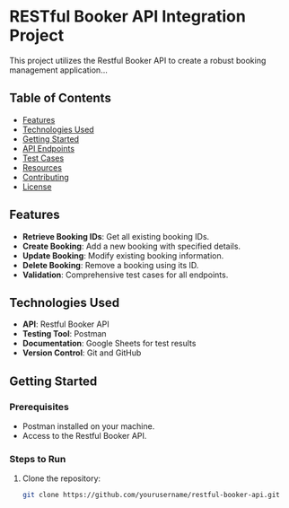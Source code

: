 # RESTful Booker API Integration Project

This project utilizes the Restful Booker API to create a robust booking management application...

## Table of Contents
- [Features](#features)
- [Technologies Used](#technologies-used)
- [Getting Started](#getting-started)
- [API Endpoints](#api-endpoints)
- [Test Cases](#test-cases)
- [Resources](#resources)
- [Contributing](#contributing)
- [License](#license)

## Features
- **Retrieve Booking IDs**: Get all existing booking IDs.
- **Create Booking**: Add a new booking with specified details.
- **Update Booking**: Modify existing booking information.
- **Delete Booking**: Remove a booking using its ID.
- **Validation**: Comprehensive test cases for all endpoints.

## Technologies Used
- **API**: Restful Booker API
- **Testing Tool**: Postman
- **Documentation**: Google Sheets for test results
- **Version Control**: Git and GitHub

## Getting Started
### Prerequisites
- Postman installed on your machine.
- Access to the Restful Booker API.

### Steps to Run
1. Clone the repository:
   ```bash
   git clone https://github.com/yourusername/restful-booker-api.git
